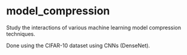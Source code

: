 # model_compression
Study the interactions of various machine learning model compression techniques.

Done using the CIFAR-10 dataset using CNNs (DenseNet).
